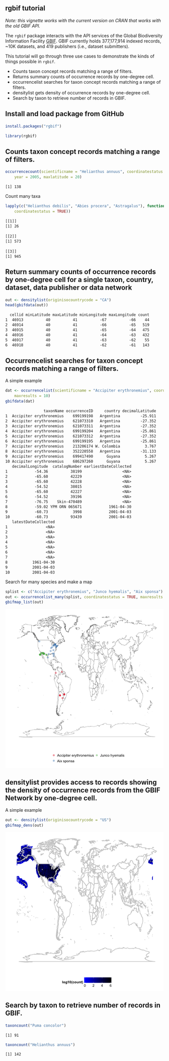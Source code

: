 <!--
%\VignetteEngine{knitr}
%\VignetteIndexEntry{Tutorial for using the old GBIF API}
-->

rgbif tutorial
--------------

*Note: this vignette works with the current version on CRAN that works with the old GBIF API.*

The `rgbif` package interacts with the API services of the Global Biodiversity Information Facility [GBIF](http://www.gbif.org/). GBIF currently holds 377,177,914 indexed records, ~10K datasets, and 419
publishers (i.e., dataset submitters).

This tutorial will go through three use cases to demonstrate the kinds of things possible in `rgbif`.

* Counts taxon concept records matching a range of filters.
* Returns summary counts of occurrence records by one-degree cell.
* occurrencelist searches for taxon concept records matching a range
of filters.
* densitylist gets density of occurrence records by one-degree cell.
* Search by taxon to retrieve number of records in GBIF.

## Install and load package from GitHub


```r
install.packages("rgbif")
```



```r
library(rgbif)
```


## Counts taxon concept records matching a range of filters.


```r
occurrencecount(scientificname = "Helianthus annuus", coordinatestatus = TRUE, 
    year = 2005, maxlatitude = 20)
```

```
[1] 138
```


Count many taxa


```r
lapply(c("Helianthus debilis", "Abies procera", "Astragalus"), function(x) occurrencecount(scientificname = x, 
    coordinatestatus = TRUE))
```

```
[[1]]
[1] 26

[[2]]
[1] 573

[[3]]
[1] 945
```


## Return summary counts of occurrence records by one-degree cell for a single taxon, country, dataset, data publisher or data network


```r
out <- densitylist(originisocountrycode = "CA")
head(gbifdata(out))
```

```
  cellid minLatitude maxLatitude minLongitude maxLongitude count
1  46913          40          41          -67          -66    44
2  46914          40          41          -66          -65   519
3  46915          40          41          -65          -64   475
4  46916          40          41          -64          -63   432
5  46917          40          41          -63          -62    55
6  46918          40          41          -62          -61   143
```


## Occurrencelist searches for taxon concept records matching a range of filters.

A simple example


```r
dat <- occurrencelist(scientificname = "Accipiter erythronemius", coordinatestatus = TRUE, 
    maxresults = 10)
gbifdata(dat)
```

```
                 taxonName occurrenceID     country decimalLatitude
1  Accipiter erythronemius    699199198   Argentina         -25.911
2  Accipiter erythronemius    621073310   Argentina         -27.352
3  Accipiter erythronemius    621073311   Argentina         -27.352
4  Accipiter erythronemius    699199204   Argentina         -25.861
5  Accipiter erythronemius    621073312   Argentina         -27.352
6  Accipiter erythronemius    699199195   Argentina         -25.861
7  Accipiter erythronemius    213206174 W. Colombia           3.767
8  Accipiter erythronemius    352220558   Argentina         -31.133
9  Accipiter erythronemius    699417490      Guyana           5.267
10 Accipiter erythronemius    686297260      Guyana           5.267
   decimalLongitude  catalogNumber earliestDateCollected
1            -54.36          38199                  <NA>
2            -65.60          42229                  <NA>
3            -65.60          42228                  <NA>
4            -54.52          38015                  <NA>
5            -65.60          42227                  <NA>
6            -54.52          39196                  <NA>
7            -76.75    Skin-470489                  <NA>
8            -59.02 YPM ORN 065671            1961-04-30
9            -60.73           3998            2001-04-03
10           -60.73          93439            2001-04-03
   latestDateCollected
1                 <NA>
2                 <NA>
3                 <NA>
4                 <NA>
5                 <NA>
6                 <NA>
7                 <NA>
8           1961-04-30
9           2001-04-03
10          2001-04-03
```


Search for many species and make a map


```r
splist <- c("Accipiter erythronemius", "Junco hyemalis", "Aix sponsa")
out <- occurrencelist_many(splist, coordinatestatus = TRUE, maxresults = 20)
gbifmap_list(out)
```

![plot of chunk occurrencelist_many](figure/occurrencelist_many.png) 


## densitylist provides access to records showing the density of occurrence records from the GBIF Network by one-degree cell.

A simple example


```r
out <- densitylist(originisocountrycode = "US")
gbifmap_dens(out)
```

![plot of chunk densitylist2](figure/densitylist2.png) 


## Search by taxon to retrieve number of records in GBIF.


```r
taxoncount("Puma concolor")
```

```
[1] 91
```



```r
taxoncount("Helianthus annuus")
```

```
[1] 142
```

